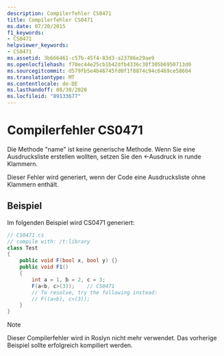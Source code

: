```yaml
---
description: Compilerfehler CS0471
title: Compilerfehler CS0471
ms.date: 07/20/2015
f1_keywords:
- CS0471
helpviewer_keywords:
- CS0471
ms.assetid: 3b666461-c57b-45f4-83d3-a23786e29ae9
ms.openlocfilehash: f70ec44e25cb1b42dfb4336c30f305b6950713d0
ms.sourcegitcommit: d579fb5e4b46745fd0f1f8874c94c6469ce58604
ms.translationtype: MT
ms.contentlocale: de-DE
ms.lasthandoff: 08/30/2020
ms.locfileid: "89133677"
---
```

# <a name="compiler-error-cs0471"></a>Compilerfehler CS0471

Die Methode "name" ist keine generische Methode. Wenn Sie eine Ausdrucksliste erstellen wollten, setzen Sie den <-Ausdruck in runde Klammern.

 Dieser Fehler wird generiert, wenn der Code eine Ausdrucksliste ohne Klammern enthält.

## <a name="example"></a>Beispiel
 Im folgenden Beispiel wird CS0471 generiert:

```csharp
// CS0471.cs
// compile with: /t:library
class Test
{
    public void F(bool x, bool y) {}
    public void F1()
    {
        int a = 1, b = 2, c = 3;
        F(a<b, c>(3));    // CS0471
        // To resolve, try the following instead:
        // F((a<b), c>(3));
    }
}
```

> [!NOTE]
> Dieser Compilerfehler wird in Roslyn nicht mehr verwendet. Das vorherige Beispiel sollte erfolgreich kompiliert werden.
